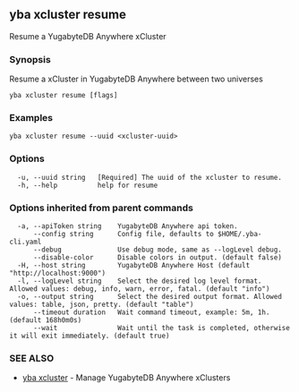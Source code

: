 ## yba xcluster resume

Resume a YugabyteDB Anywhere xCluster

### Synopsis

Resume a xCluster in YugabyteDB Anywhere between two universes

```
yba xcluster resume [flags]
```

### Examples

```
yba xcluster resume --uuid <xcluster-uuid>
```

### Options

```
  -u, --uuid string   [Required] The uuid of the xcluster to resume.
  -h, --help          help for resume
```

### Options inherited from parent commands

```
  -a, --apiToken string    YugabyteDB Anywhere api token.
      --config string      Config file, defaults to $HOME/.yba-cli.yaml
      --debug              Use debug mode, same as --logLevel debug.
      --disable-color      Disable colors in output. (default false)
  -H, --host string        YugabyteDB Anywhere Host (default "http://localhost:9000")
  -l, --logLevel string    Select the desired log level format. Allowed values: debug, info, warn, error, fatal. (default "info")
  -o, --output string      Select the desired output format. Allowed values: table, json, pretty. (default "table")
      --timeout duration   Wait command timeout, example: 5m, 1h. (default 168h0m0s)
      --wait               Wait until the task is completed, otherwise it will exit immediately. (default true)
```

### SEE ALSO

* [yba xcluster](yba_xcluster.md)	 - Manage YugabyteDB Anywhere xClusters

